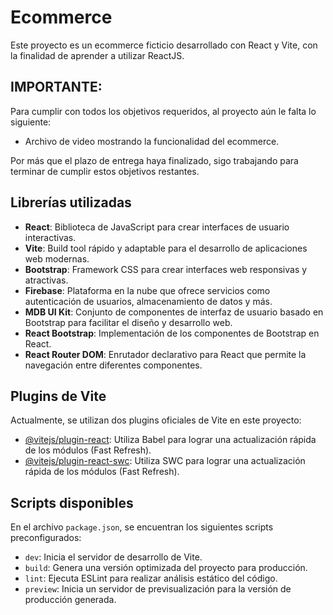 # Ecommerce

Este proyecto es un ecommerce ficticio desarrollado con React y Vite, con la finalidad de aprender a utilizar ReactJS.

## IMPORTANTE:

Para cumplir con todos los objetivos requeridos, al proyecto aún le falta lo siguiente:

-   Archivo de video mostrando la funcionalidad del ecommerce.

Por más que el plazo de entrega haya finalizado, sigo trabajando para terminar de cumplir estos objetivos restantes.

## Librerías utilizadas

-   **React**: Biblioteca de JavaScript para crear interfaces de usuario interactivas.
-   **Vite**: Build tool rápido y adaptable para el desarrollo de aplicaciones web modernas.
-   **Bootstrap**: Framework CSS para crear interfaces web responsivas y atractivas.
-   **Firebase**: Plataforma en la nube que ofrece servicios como autenticación de usuarios, almacenamiento de datos y más.
-   **MDB UI Kit**: Conjunto de componentes de interfaz de usuario basado en Bootstrap para facilitar el diseño y desarrollo web.
-   **React Bootstrap**: Implementación de los componentes de Bootstrap en React.
-   **React Router DOM**: Enrutador declarativo para React que permite la navegación entre diferentes componentes.

## Plugins de Vite

Actualmente, se utilizan dos plugins oficiales de Vite en este proyecto:

-   [@vitejs/plugin-react](https://github.com/vitejs/vite-plugin-react/blob/main/packages/plugin-react/README.md): Utiliza Babel para lograr una actualización rápida de los módulos (Fast Refresh).
-   [@vitejs/plugin-react-swc](https://github.com/vitejs/vite-plugin-react-swc): Utiliza SWC para lograr una actualización rápida de los módulos (Fast Refresh).

## Scripts disponibles

En el archivo `package.json`, se encuentran los siguientes scripts preconfigurados:

-   `dev`: Inicia el servidor de desarrollo de Vite.
-   `build`: Genera una versión optimizada del proyecto para producción.
-   `lint`: Ejecuta ESLint para realizar análisis estático del código.
-   `preview`: Inicia un servidor de previsualización para la versión de producción generada.
